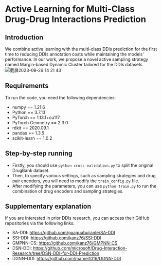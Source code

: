 # Active Learning for Multi-Class Drug-Drug Interactions Prediction

## Introduction
We combine active learning with the multi-class DDIs prediction for the first time to reducing DDIs annotation costs while maintaining the models' performance. In our work, we propose a novel active sampling strategy named Margin-based Dynamic Cluster tailored for the DDIs datasets.
![截屏2023-09-26 14 21 43](https://github.com/pantherang/ALDDI/assets/49769931/6bbac916-8c7f-4bbc-a727-0cefbc1cabc1)

## Requirements
To run the code, you need the following dependencies:
- numpy == 1.21.6
- Python == 3.7.13
- PyTorch == 1.13.1+cu117
- PyTorch Geometry == 2.3.0
- rdkit == 2020.09.1
- pandas == 1.3.5
- scikit-learn == 1.0.2

## Step-by-step running
- Firstly, you should use ```python cross-validation.py``` to split the original DrugBank dataset.
- Then, to specify various settings, such as sampling strategies and drug pair encoders, you will need to modify the ```train_config.py``` file.
- After modifying the parameters, you can use ```python train.py``` to run the combination of drug encoders and sampling strategies.

## Supplementary explanation
If you are interested in prior DDIs research, you can access their GitHub repositories via the following links:
- SA-DDI: https://github.com/guaguabujianle/SA-DDI
- SSI-DDI: https://github.com/kanz76/SSI-DDI
- GMPNN-CS: https://github.com/kanz76/GMPNN-CS
- DSN-DDI: https://github.com/microsoft/Drug-Interaction-Research/tree/DSN-DDI-for-DDI-Prediction
- DGNN-DDI: https://github.com/mamei1016/DGNN-DDI
